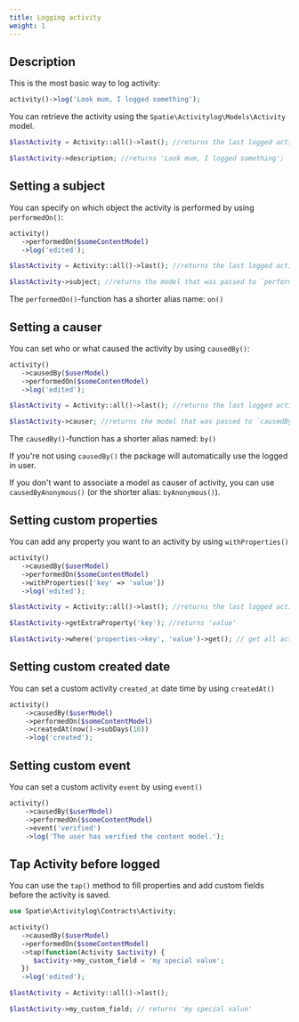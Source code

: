 ```yaml
---
title: Logging activity
weight: 1
---
```


## Description

This is the most basic way to log activity:

```php
activity()->log('Look mum, I logged something');
```

You can retrieve the activity using the `Spatie\Activitylog\Models\Activity` model.

```php
$lastActivity = Activity::all()->last(); //returns the last logged activity

$lastActivity->description; //returns 'Look mum, I logged something';
```

## Setting a subject

You can specify on which object the activity is performed by using `performedOn()`:

```php
activity()
   ->performedOn($someContentModel)
   ->log('edited');

$lastActivity = Activity::all()->last(); //returns the last logged activity

$lastActivity->subject; //returns the model that was passed to `performedOn`;
```

The `performedOn()`-function has a shorter alias name: `on()`

## Setting a causer

You can set who or what caused the activity by using `causedBy()`:

```php
activity()
   ->causedBy($userModel)
   ->performedOn($someContentModel)
   ->log('edited');

$lastActivity = Activity::all()->last(); //returns the last logged activity

$lastActivity->causer; //returns the model that was passed to `causedBy`;
```

The `causedBy()`-function has a shorter alias named: `by()`

If you're not using `causedBy()` the package will automatically use the logged in user.

If you don't want to associate a model as causer of activity, you can use `causedByAnonymous()` (or the shorter alias: `byAnonymous()`).

## Setting custom properties

You can add any property you want to an activity by using `withProperties()`

```php
activity()
   ->causedBy($userModel)
   ->performedOn($someContentModel)
   ->withProperties(['key' => 'value'])
   ->log('edited');

$lastActivity = Activity::all()->last(); //returns the last logged activity

$lastActivity->getExtraProperty('key'); //returns 'value'

$lastActivity->where('properties->key', 'value')->get(); // get all activity where the `key` custom property is 'value'
```

## Setting custom created date

You can set a custom activity `created_at` date time by using `createdAt()`

```php
activity()
    ->causedBy($userModel)
    ->performedOn($someContentModel)
    ->createdAt(now()->subDays(10))
    ->log('created');
```

## Setting custom event

You can set a custom activity `event` by using `event()`

```php
activity()
    ->causedBy($userModel)
    ->performedOn($someContentModel)
    ->event('verified')
    ->log('The user has verified the content model.');
```

## Tap Activity before logged

You can use the `tap()` method to fill properties and add custom fields before the activity is saved.

```php
use Spatie\Activitylog\Contracts\Activity;

activity()
   ->causedBy($userModel)
   ->performedOn($someContentModel)
   ->tap(function(Activity $activity) {
      $activity->my_custom_field = 'my special value';
   })
   ->log('edited');

$lastActivity = Activity::all()->last();

$lastActivity->my_custom_field; // returns 'my special value'
```
